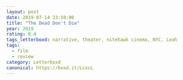```yaml
---
layout: post 
date: 2019-07-14 23:59:00
title: "The Dead Don't Die"
year: 2019
rating: 0.4
tags_letterboxd: narrative, theater, nitehawk cinema, NYC, Leah
tags:
  - film
  - review
category: Letterboxd
canonical: https://boxd.it/LcxcL
---
```

